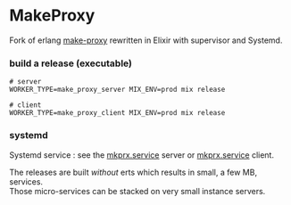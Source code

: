 # MakeProxy

Fork of erlang [make-proxy](https://github.com/yueyoum/make-proxy) rewritten in Elixir with supervisor and Systemd.


### build a release (executable)
```
# server
WORKER_TYPE=make_proxy_server MIX_ENV=prod mix release

# client
WORKER_TYPE=make_proxy_client MIX_ENV=prod mix release
```



### systemd

Systemd service : see the [mkprx.service](systemd/server/mkprx.service) server or [mkprx.service](systemd/client/mkprx.service) client.

The releases are built *without* erts which results in small, a few MB, services.<br>
Those micro-services can be stacked on very small instance servers.
